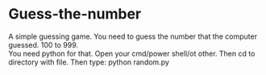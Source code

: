# Guess-the-number
A simple guessing game. You need to guess the number that the computer guessed. 100 to 999.                                            
You need python for that.
Open your cmd/power shell/ot other. Then cd to directory with file. Then type:     python random.py
